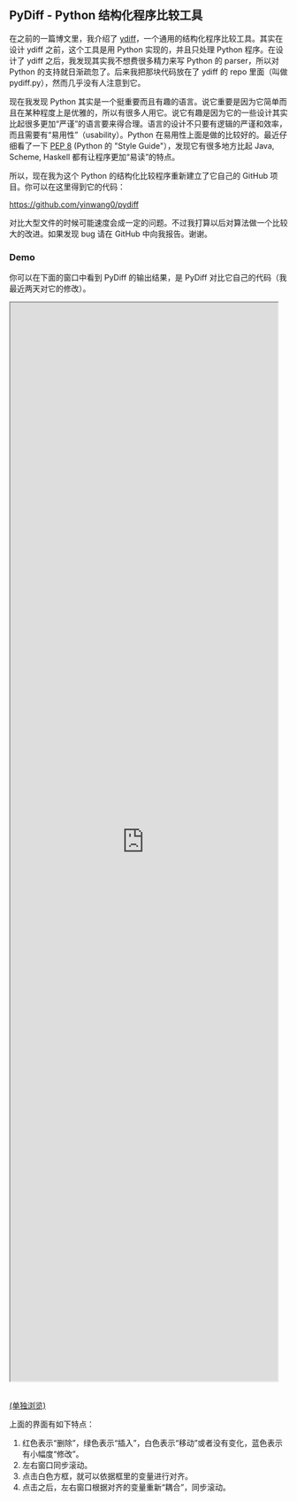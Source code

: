 
<html>
<head>

<meta http-equiv="content-type" content="text/html; charset=utf-8" />
<link href="http://www.yinwang.org/main.css" rel="stylesheet" type="text/css">
<link rel="alternate" type="application/atom+xml" href="atom.xml" title="Atom feed">
<link rel="shortcut icon" href="http://www.yinwang.org/images/Yc.jpg">

<title>PyDiff - Python 结构化程序比较工具</title>
</head>
　　
<body>

<h2>PyDiff - Python 结构化程序比较工具</h2>

<p>在之前的一篇博文里，我介绍了 <a href="http://www.yinwang.org/blog-cn/2013/04/21/ydiff-%E7%BB%93%E6%9E%84%E5%8C%96%E7%9A%84%E7%A8%8B%E5%BA%8F%E6%AF%94%E8%BE%83/">ydiff</a>，一个通用的结构化程序比较工具。其实在设计 ydiff 之前，这个工具是用 Python 实现的，并且只处理 Python 程序。在设计了 ydiff 之后，我发现其实我不想费很多精力来写 Python 的 parser，所以对 Python 的支持就日渐疏忽了。后来我把那块代码放在了 ydiff 的 repo 里面（叫做 pydiff.py），然而几乎没有人注意到它。

<p>现在我发现 Python 其实是一个挺重要而且有趣的语言。说它重要是因为它简单而且在某种程度上是优雅的，所以有很多人用它。说它有趣是因为它的一些设计其实比起很多更加“严谨”的语言要来得合理。语言的设计不只要有逻辑的严谨和效率，而且需要有“易用性”（usability）。Python 在易用性上面是做的比较好的。最近仔细看了一下 <a href="http://www.python.org/dev/peps/pep-0008/">PEP 8</a> (Python 的 "Style Guide"），发现它有很多地方比起 Java, Scheme, Haskell 都有让程序更加“易读”的特点。

<p>所以，现在我为这个 Python 的结构化比较程序重新建立了它自己的 GitHub 项目。你可以在这里得到它的代码：

<a href="http://github.com/yinwang0/pydiff">https://github.com/yinwang0/pydiff</a>

<p>对比大型文件的时候可能速度会成一定的问题。不过我打算以后对算法做一个比较大的改进。如果发现 bug 请在 GitHub 中向我报告。谢谢。


<h3>Demo</h3>

<p>你可以在下面的窗口中看到 PyDiff 的输出结果，是 PyDiff 对比它自己的代码（我最近两天对它的修改）。

<p><iframe src="http://www.yinwang.org/resources/pydiff1-pydiff2.html" width="96%" height="50%"></iframe>

<br><a href="http://www.yinwang.org/resources/pydiff1-pydiff2.html">(单独浏览)</a>

<p>上面的界面有如下特点：

<ol>
<li>红色表示“删除”，绿色表示“插入”，白色表示“移动”或者没有变化，蓝色表示有小幅度“修改”。
<li>左右窗口同步滚动。
<li>点击白色方框，就可以依据框里的变量进行对齐。
<li>点击之后，左右窗口根据对齐的变量重新“耦合”，同步滚动。
</ol>

</html>
